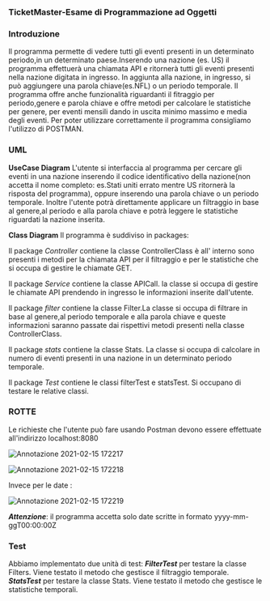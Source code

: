  ### TicketMaster-Esame di Programmazione ad Oggetti
 ### Introduzione
Il programma permette di vedere tutti gli eventi presenti in un determinato periodo,in un determinato paese.Inserendo una nazione (es. US) il programma effettuerà una chiamata API
e ritornerà tutti gli eventi presenti nella nazione digitata in ingresso. In aggiunta alla nazione, in ingresso, si può aggiungere una parola chiave(es.NFL) o un periodo temporale. Il programma offre anche funzionalità riguardanti il fitraggio per periodo,genere e parola chiave e offre metodi per calcolare le statistiche per genere, per eventi mensili dando in uscita minimo massimo e media degli eventi. Per poter utilizzare correttamente il programma consigliamo l'utilizzo di POSTMAN. 
### UML
**UseCase Diagram**
L'utente si interfaccia al programma per cercare gli eventi in una nazione inserendo il codice identificativo della nazione(non accetta il nome completo: es.Stati uniti errato mentre US ritornerà la risposta del programma), oppure inserendo una parola chiave o un periodo temporale. Inoltre l'utente potrà direttamente applicare un filtraggio in base al genere,al periodo e alla parola chiave e potrà leggere le statistiche riguardati la nazione inserita.

 **Class Diagram**
Il programma è suddiviso in packages:

Il package _Controller_ contiene la classe ControllerClass è all' interno sono presenti i metodi per la chiamata API per il filtraggio e per le statistiche che si occupa di gestire le chiamate GET.

Il package _Service_ contiene la classe APICall. la classe si occupa di gestire le chiamate API prendendo in ingresso le informazioni inserite dall'utente.

Il package _filter_ contiene la classe Filter.La classe si occupa di filtrare in base al genere,al periodo temporale e alla parola chiave e queste informazioni saranno passate dai rispettivi metodi presenti nella classe ControllerClass.

Il package _stats_ contiene la classe Stats. La classe si occupa di calcolare in numero di eventi presenti in una nazione in un determinato periodo temporale.

Il package _Test_ contiene le classi filterTest e statsTest. Si occupano di testare le relative classi.

### ROTTE
Le richieste che l'utente può fare usando Postman devono essere effettuate all'indirizzo localhost:8080

![Annotazione 2021-02-15 172217](https://user-images.githubusercontent.com/75211109/107972892-c7b11600-6fb4-11eb-9847-20678c84a314.png)



![Annotazione 2021-02-15 172218](https://user-images.githubusercontent.com/75211109/108036161-28356700-7038-11eb-9c2f-118913124872.png)



Invece per le date :


![Annotazione 2021-02-15 172219](https://user-images.githubusercontent.com/75211109/107977188-0053ee00-6fbb-11eb-89b4-b1cca7112480.png)

**_Attenzione_**: il programma accetta solo date scritte in formato yyyy-mm-ggT00:00:00Z


### Test
Abbiamo implementato due unità di test:
**_FilterTest_** per testare la classe Filters. Viene testato il metodo che gestisce il filtraggio temporale.
_**StatsTest**_ per testare la classe Stats. Viene testato il metodo che gestisce le statistiche temporali.
